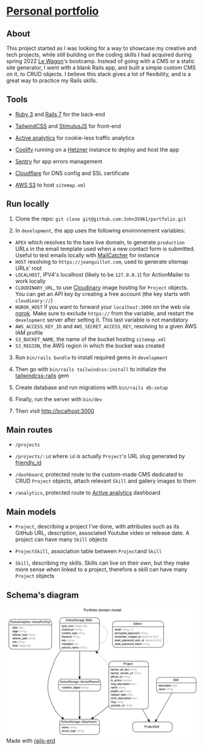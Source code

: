 # [Personal portfolio](https://jeanguillet.com)

## About

This project started as I was looking for a way to showcase my creative and tech projects, while still building on the coding skills I had acquired during spring 2022 [Le Wagon](https://github.com/lewagon)'s bootcamp. Instead of going with a CMS or a static site generator, I went with a blank Rails app, and built a simple custom CMS on it, to CRUD objects. I believe this stack gives a lot of flexibility, and is a great way to practice my Rails skills.

## Tools

* [Ruby 3](https://www.ruby-lang.org/en/) and [Rails 7](https://rubyonrails.org/) for the back-end

* [TailwindCSS](https://tailwindcss.com/) and [StimulusJS](https://stimulus.hotwired.dev/) for front-end

* [Active analytics](https://github.com/BaseSecrete/active_analytics) for cookie-less traffic analytics

* [Coolify](https://coolify.io/) running on a [Hetzner](https://www.hetzner.com/) instance to deploy and host the app

* [Sentry](https://sentry.io/) for app errors management

* [Cloudflare](https://www.cloudflare.com) for DNS config and SSL certificate

* [AWS S3](https://aws.amazon.com/s3) to host `sitemap.xml`

## Run locally

1. Clone the repo: `git clone git@github.com:John35961/portfolio.git`

2. In `development`, the app uses the following environnement variables:

* `APEX` which resolves to the bare live domain, to generate `production` URLs in the email template used when a new contact form is submitted. Useful to test emails locally with [MailCatcher](https://mailcatcher.me/) for instance
* `HOST` resolving to `https://jeanguillet.com`, used to generate sitemap URLs' root
* `LOCALHOST`, IPV4's localhost (likely to be `127.0.0.1`) for ActionMailer to work locally
* `CLOUDINARY_URL`, to use [Cloudinary](https://cloudinary.com/) image hosting for `Project` objects. You can get an API key by creating a free account (the key starts with `cloudinary://`)
* `NGROK_HOST` if you want to forward your `localhost:3000` on the web via [ngrok](https://ngrok.com/). Make sure to exclude `https://` from the variable, and restart the `development` server after setting it. This last variable is not mandatory
* `AWS_ACCESS_KEY_ID` and `AWS_SECRET_ACCESS_KEY`, resolving to a given AWS IAM profile
* `S3_BUCKET_NAME`, the name of the bucket hosting `sitemap.xml`
* `S3_REGION`, the AWS region in which the bucket was created

3. Run `bin/rails bundle` to install required gems in `development`

4. Then go with `bin/rails tailwindcss:install` to initialize the [tailwindcss-rails](https://github.com/rails/tailwindcss-rails) gem

5. Create database and run migrations with `bin/rails db:setup`

6. Finally, run the server with `bin/dev`

7. Then visit <http://localhost:3000>

## Main routes

* `/projects`

* `/projects/:id` where `id` is actually `Project`'s URL slug generated by [friendly_id](https://github.com/norman/friendly_id)

* `/dashboard`, protected route to the custom-made CMS dedicated to CRUD `Project` objects, attach relevant `Skill` and gallery images to them

* `/analytics`, protected route to [Active analytics](https://github.com/BaseSecrete/active_analytics) dashboard

## Main models

* `Project`, describing a project I've done, with attributes such as its GitHub URL, description, associated Youtube video or release date. A project can have many `Skill` objects

* `ProjectSkill`, association table between `Project`and `Skill`

* `Skill`, describing my skills. Skills can live on their own, but they make more sense when linked to a project, therefore a skill can have many `Project` objects

## Schema's diagram

![Schema's diagram](app/assets/images/readme/schema_diagram.jpg)
Made with [rails-erd](https://github.com/voormedia/rails-erd)
